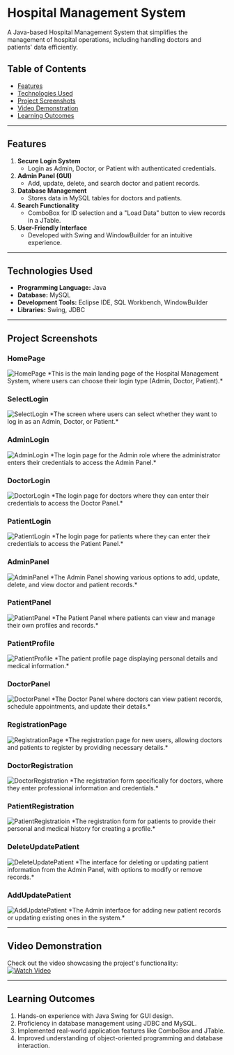 # Hospital Management System  

A Java-based Hospital Management System that simplifies the management of hospital operations, including handling doctors and patients' data efficiently.  

## Table of Contents  
- [Features](#features)  
- [Technologies Used](#technologies-used)  
- [Project Screenshots](#project-screenshots)  
- [Video Demonstration](#video-demonstration)  
- [Learning Outcomes](#learning-outcomes)  

---

## Features  
1. **Secure Login System**  
   - Login as Admin, Doctor, or Patient with authenticated credentials.  
2. **Admin Panel (GUI)**  
   - Add, update, delete, and search doctor and patient records.  
3. **Database Management**  
   - Stores data in MySQL tables for doctors and patients.  
4. **Search Functionality**  
   - ComboBox for ID selection and a "Load Data" button to view records in a JTable.  
5. **User-Friendly Interface**  
   - Developed with Swing and WindowBuilder for an intuitive experience.  

---

## Technologies Used  
- **Programming Language:** Java  
- **Database:** MySQL  
- **Development Tools:** Eclipse IDE, SQL Workbench, WindowBuilder  
- **Libraries:** Swing, JDBC  

---

## Project Screenshots  

### HomePage
<img src="https://github.com/atharvmali/Hospital-Management-System/blob/master/img/HomePage.png" alt="HomePage">
*This is the main landing page of the Hospital Management System, where users can choose their login type (Admin, Doctor, Patient).*  

### SelectLogin
<img src="https://github.com/atharvmali/Hospital-Management-System/blob/master/img/SelectLogin.png" alt="SelectLogin">  
*The screen where users can select whether they want to log in as an Admin, Doctor, or Patient.*  

### AdminLogin
<img src="https://github.com/atharvmali/Hospital-Management-System/blob/master/img/AdminLogin.png" alt="AdminLogin">  
*The login page for the Admin role where the administrator enters their credentials to access the Admin Panel.*  

### DoctorLogin
<img src="https://github.com/atharvmali/Hospital-Management-System/blob/master/img/DoctorLogin.png" alt="DoctorLogin"> 
*The login page for doctors where they can enter their credentials to access the Doctor Panel.*  

### PatientLogin
<img src="https://github.com/atharvmali/Hospital-Management-System/blob/master/img/PatientLogin.png" alt="PatientLogin">
*The login page for patients where they can enter their credentials to access the Patient Panel.*  

### AdminPanel
<img src="https://github.com/atharvmali/Hospital-Management-System/blob/master/img/AdminPanel.png" alt="AdminPanel">
*The Admin Panel showing various options to add, update, delete, and view doctor and patient records.*  

### PatientPanel
<img src="https://github.com/atharvmali/Hospital-Management-System/blob/master/img/PatientPanel.png" alt="PatientPanel">  
*The Patient Panel where patients can view and manage their own profiles and records.*  

### PatientProfile
<img src="https://github.com/atharvmali/Hospital-Management-System/blob/master/img/PatientProfile.png" alt="PatientProfile">  
*The patient profile page displaying personal details and medical information.*  

### DoctorPanel
<img src="https://github.com/atharvmali/Hospital-Management-System/blob/master/img/DoctorPanel.png" alt="DoctorPanel">
*The Doctor Panel where doctors can view patient records, schedule appointments, and update their details.*  

### RegistrationPage
<img src="https://github.com/atharvmali/Hospital-Management-System/blob/master/img/RegistrationPage.png" alt="RegistrationPage"> 
*The registration page for new users, allowing doctors and patients to register by providing necessary details.*  

### DoctorRegistration
<img src="https://github.com/atharvmali/Hospital-Management-System/blob/master/img/DoctorRegistratioin.png" alt="DoctorRegistration"> 
*The registration form specifically for doctors, where they enter professional information and credentials.*  

### PatientRegistration
<img src="https://github.com/atharvmali/Hospital-Management-System/blob/master/img/PatientRegistration.png" alt="PatientRegistratioin">  
*The registration form for patients to provide their personal and medical history for creating a profile.*  

### DeleteUpdatePatient
<img src="https://github.com/atharvmali/Hospital-Management-System/blob/master/img/DeleteUpdatePatient.png" alt="DeleteUpdatePatient"> 
*The interface for deleting or updating patient information from the Admin Panel, with options to modify or remove records.*  

### AddUpdatePatient
<img src="https://github.com/atharvmali/Hospital-Management-System/blob/master/img/AddUpdatePatient.png" alt="AddUpdatePatient">  
*The Admin interface for adding new patient records or updating existing ones in the system.*  

---

## Video Demonstration  
Check out the video showcasing the project's functionality:  
[![Watch Video](images/video_thumbnail.png)](https://github.com/atharvmali/Hospital-Management-System)  

---

## Learning Outcomes  
1. Hands-on experience with Java Swing for GUI design.  
2. Proficiency in database management using JDBC and MySQL.  
3. Implemented real-world application features like ComboBox and JTable.  
4. Improved understanding of object-oriented programming and database interaction.
